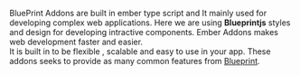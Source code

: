 <p>
   
   BluePrint Addons are built in ember type script and It mainly used for developing complex web applications. Here we are using <strong>Blueprintjs</strong> styles and design for developing intractive components. Ember Addons  makes web development faster and easier.  
   It is built in to be flexible , scalable and easy to use in your app. These addons seeks to provide as many common features from [Blueprint](https://blueprintjs.com/docs/#blueprint).

</p>